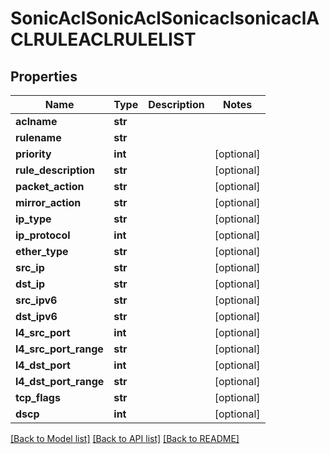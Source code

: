 # SonicAclSonicAclSonicaclsonicaclACLRULEACLRULELIST

## Properties
Name | Type | Description | Notes
------------ | ------------- | ------------- | -------------
**aclname** | **str** |  | 
**rulename** | **str** |  | 
**priority** | **int** |  | [optional] 
**rule_description** | **str** |  | [optional] 
**packet_action** | **str** |  | [optional] 
**mirror_action** | **str** |  | [optional] 
**ip_type** | **str** |  | [optional] 
**ip_protocol** | **int** |  | [optional] 
**ether_type** | **str** |  | [optional] 
**src_ip** | **str** |  | [optional] 
**dst_ip** | **str** |  | [optional] 
**src_ipv6** | **str** |  | [optional] 
**dst_ipv6** | **str** |  | [optional] 
**l4_src_port** | **int** |  | [optional] 
**l4_src_port_range** | **str** |  | [optional] 
**l4_dst_port** | **int** |  | [optional] 
**l4_dst_port_range** | **str** |  | [optional] 
**tcp_flags** | **str** |  | [optional] 
**dscp** | **int** |  | [optional] 

[[Back to Model list]](../README.md#documentation-for-models) [[Back to API list]](../README.md#documentation-for-api-endpoints) [[Back to README]](../README.md)


